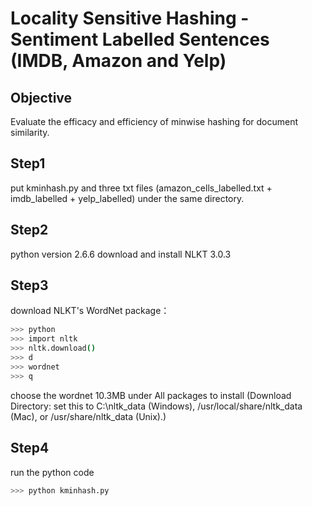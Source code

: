 # Locality Sensitive Hashing - Sentiment Labelled Sentences (IMDB, Amazon and Yelp)
## Objective
Evaluate the efficacy and efficiency of minwise hashing for document similarity.

## Step1
put kminhash.py and three txt files (amazon_cells_labelled.txt + imdb_labelled + yelp_labelled) under the same directory.

## Step2
python version 2.6.6
download and install NLKT 3.0.3

## Step3
download NLKT's WordNet package：
```bash
>>> python
>>> import nltk
>>> nltk.download()
>>> d
>>> wordnet
>>> q
```
choose the wordnet 10.3MB under All packages to install
(Download Directory:  set this to C:\nltk_data (Windows), /usr/local/share/nltk_data (Mac), or /usr/share/nltk_data (Unix).)

## Step4
run the python code
```bash
>>> python kminhash.py
```
